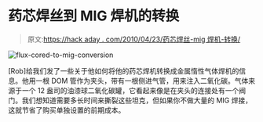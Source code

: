 # 药芯焊丝到 MIG 焊机的转换

> 原文:[https://hack aday . com/2010/04/23/药芯焊丝-mig 焊机-转换/](https://hackaday.com/2010/04/23/flux-cored-to-mig-welder-conversion/)

![](../Images/e47cbac31a89b0b4e3050cd43155440c.png "flux-cored-to-mig-conversion")

[Rob]给我们发了一些关于他如何将他的药芯焊机转换成金属惰性气体焊机的信息。他用一根 DOM 管作为夹头，带有一根侧进气管，用来注入二氧化碳。气体来源于一个 12 盎司的油漆球二氧化碳罐，它看起来像是在夹头的连接处有一个阀门。我们想知道需要多长时间来撕裂这些坦克，但如果你不做大量的 MIG 焊接，这就节省了购买单独设置的前期成本。